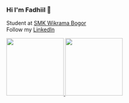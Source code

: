 ### Hi I'm Fadhiil 🐬

Student at [SMK Wikrama Bogor](https://smkwikrama.sch.id/sejarah)\
Follow my [LinkedIn](https://www.linkedin.com/in/fadhiil-abiyyi-tamsil-647768216/)

<p align="left">
<a href="https://github.com/fadhiilabiyyi">
  <img height="150em" src="https://github-readme-stats-eight-theta.vercel.app/api?username=fadhiilabiyyi&show_icons=true&theme=algolia&include_all_commits=true&count_private=true"/>
  <img height="150em" src="https://github-readme-stats-eight-theta.vercel.app/api/top-langs/?username=fadhiilabiyyi&layout=compact&langs_count=8&theme=algolia"/>
</a>
</p>
